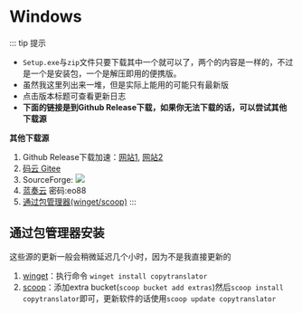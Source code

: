 # Windows
::: tip 提示
- `Setup.exe`与`zip`文件只要下载其中一个就可以了，两个的内容是一样的，不过是一个是安装包，一个是解压即用的便携版。
- 虽然我这里列出来一堆，但是实际上能用的可能只有最新版
- 点击版本标题可查看更新日志
- **下面的链接是到Github Release下载，如果你无法下载的话，可以尝试其他下载源**

**其他下载源**
1. Github Release下载加速：[网站1](https://doget.nocsdn.com/#/), [网站2](https://d.serctl.com/)
2. [码云 Gitee](https://gitee.com/ylzheng/CopyTranslator/releases)
3. SourceForge: [![](https://img.shields.io/sourceforge/dt/copytranslator.mirror?label=SourceForge&logo=sourceforge)](https://sourceforge.net/projects/copytranslator.mirror/files/)
3. [蓝奏云](https://elliottzheng.lanzouy.com/b0bhgau3i) 密码:eo88
4. [通过包管理器(winget/scoop)](#通过包管理器安装)
::: 
<FromMD source="/wiki/windows.md"/>


## 通过包管理器安装
这些源的更新一般会稍微延迟几个小时，因为不是我直接更新的

1. [winget](https://github.com/microsoft/winget-cli)：执行命令 `winget install copytranslator` 
2. [scoop](https://scoop.sh/)：添加extra bucket(`scoop bucket add extras`)然后`scoop install copytranslator`即可，更新软件的话使用`scoop update copytranslator`
